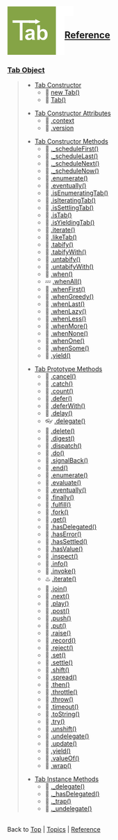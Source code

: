 <a name="top" ></a>

<a name="reference" ></a>

<img src="./img/tab-logo112.png" alt="Tab logo" align="left" /><img src="./img/1x1.png" align="left" height="112" width="20" /><img src="./img/1x1.png" height="22" width="20" />
## [Reference]
<br />

<a name="cat-tab-object" ></a>
### [Tab Object][cat-tab-object]
> 
> <a name="cat-tab-constructor" ></a>
> * [Tab Constructor][cat-tab-constructor]
>     * :construction: [ new Tab()][ref-new-tab]
>     * :construction: [ Tab()][ref-tab]
> 
> <a name="cat-tab-constructor-attributes" ></a>
> * [Tab Constructor Attributes][cat-tab-constructor-attributes]
>     * :thought_balloon: [ .context][ref-tab.context]
>     * :construction: [ .version][ref-tab.version]
>
> <a name="cat-tab-constructor-methods" ></a>
> * [Tab Constructor Methods][cat-tab-constructor-methods]
>     * :thought_balloon: [ ._scheduleFirst()][ref-tab._schedule-first]
>     * :thought_balloon: [ ._scheduleLast()][ref-tab._schedule-last]
>     * :thought_balloon: [ ._scheduleNext()][ref-tab._schedule-next]
>     * :thought_balloon: [ ._scheduleNow()][ref-tab._schedule-now]
>     * :thought_balloon: [ .enumerate()][ref-tab.enumerate]
>     * :construction: [ .eventually()][ref-tab.eventually]
>     * :thought_balloon: [ .isEnumeratingTab()][ref-tab.is-enumerating-tab]
>     * :thought_balloon: [ .isIteratingTab()][ref-tab.is-iterating-tab]
>     * :construction: [ .isSettlingTab()][ref-tab.is-settling-tab]
>     * :construction: [ .isTab()][ref-tab.is-tab]
>     * :thought_balloon: [ .isYieldingTab()][ref-tab.is-yielding-tab]
>     * :thought_balloon: [ .iterate()][ref-tab.iterate]
>     * :thought_balloon: [ .likeTab()][ref-tab.like-tab]
>     * :thought_balloon: [ .tabify()][ref-tab.tabify]
>     * :thought_balloon: [ .tabifyWith()][ref-tab.tabifyWith]
>     * :thought_balloon: [ .untabify()][ref-tab.untabify]
>     * :thought_balloon: [ .untabifyWith()][ref-tab.untabifyWith]
>     * :thought_balloon: [ .when()][ref-tab.when]
>     * :zzz: [ .whenAll()][ref-tab.when-all]
>     * :thought_balloon: [ .whenFirst()][ref-tab.when-first]
>     * :thought_balloon: [ .whenGreedy()][ref-tab.when-greedy]
>     * :thought_balloon: [ .whenLast()][ref-tab.when-last]
>     * :thought_balloon: [ .whenLazy()][ref-tab.when.lazy]
>     * :thought_balloon: [ .whenLess()][ref-tab.when-less]
>     * :thought_balloon: [ .whenMore()][ref-tab.when-more]
>     * :thought_balloon: [ .whenNone()][ref-tab.when-none]
>     * :thought_balloon: [ .whenOne()][ref-tab.when-one]
>     * :thought_balloon: [ .whenSome()][ref-tab.when-some]
>     * :thought_balloon: [ .yield()][ref-tab.yield]
>
> <a name="cat-tab-prototype-methods" ></a>
> * [Tab Prototype Methods][cat-tab-prototype-methods]
>     * :thought_balloon: [ .cancel()][ref-tab.prototype.cancel]
>     * :construction: [ .catch()][ref-tab.prototype.catch]
>     * :thought_balloon: [ .count()][ref-tab.prototype.count]
>     * :construction: [ .defer()][ref-tab.prototype.defer]
>     * :thought_balloon: [ .deferWith()][ref-tab.prototype.deferWith]
>     * :thought_balloon: [ .delay()][ref-tab.prototype.delay]
>     * :eyeglasses: [ .delegate()][ref-tab.prototype.delegate]
>     * :thought_balloon: [ .delete()][ref-tab.prototype.delete]
>     * :thought_balloon: [ .digest()][ref-tab.prototype.digest]
>     * :thought_balloon: [ .dispatch()][ref-tab.prototype.dispatch]
>     * :construction: [ .do()][ref-tab.prototype.do]
>     * :thought_balloon: [ .signalBack()][ref-tab.prototype.signalBack]
>     * :thought_balloon: [ .end()][ref-tab.prototype.end]
>     * :thought_balloon: [ .enumerate()][ref-tab.prototype.enumerate]
>     * :thought_balloon: [ .evaluate()][ref-tab.prototype.evaluate]
>     * :construction: [ .eventually()][ref-tab.prototype.eventually]
>     * :construction: [ .finally()][ref-tab.prototype.finally]
>     * :construction: [ .fulfill()][ref-tab.prototype.fulfill]
>     * :thought_balloon: [ .fork()][ref-tab.prototype.fork]
>     * :thought_balloon: [ .get()][ref-tab.prototype.get]
>     * :thought_balloon: [ .hasDelegated()][ref-tab.prototype.has-delegated]
>     * :construction: [ .hasError()][ref-tab.prototype.has-error]
>     * :construction: [ .hasSettled()][ref-tab.prototype.has-settled]
>     * :construction: [ .hasValue()][ref-tab.prototype.has-value]
>     * :thought_balloon: [ .inspect()][ref-tab.prototype.inspect]
>     * :thought_balloon: [ .info()][ref-tab.prototype.info]
>     * :thought_balloon: [ .invoke()][ref-tab.prototype.invoke]
>     * :hotsprings: [ .iterate()][ref-tab.prototype.iterate]
>     * :thought_balloon: [ .join()][ref-tab.prototype.join]
>     * :thought_balloon: [ .next()][ref-tab.prototype.next]
>     * :thought_balloon: [ .play()][ref-tab.prototype.play]
>     * :thought_balloon: [ .post()][ref-tab.prototype.post]
>     * :thought_balloon: [ .push()][ref-tab.prototype.push]
>     * :thought_balloon: [ .put()][ref-tab.prototype.put]
>     * :thought_balloon: [ .raise()][ref-tab.prototype.raise]
>     * :thought_balloon: [ .record()][ref-tab.prototype.record]
>     * :construction: [ .reject()][ref-tab.prototype.reject]
>     * :thought_balloon: [ .set()][ref-tab.prototype.set]
>     * :construction: [ .settle()][ref-tab.prototype.settle]
>     * :thought_balloon: [ .shift()][ref-tab.prototype.shift]
>     * :thought_balloon: [ .spread()][ref-tab.prototype.spread]
>     * :thought_balloon: [ .then()][ref-tab.prototype.then]
>     * :thought_balloon: [ .throttle()][ref-tab.prototype.throttle]
>     * :construction: [ .throw()][ref-tab.prototype.throw]
>     * :thought_balloon: [ .timeout()][ref-tab.prototype.timeout]
>     * :construction: [ .toString()][ref-tab.prototype.to-string]
>     * :construction: [ .try()][ref-tab.prototype.try]
>     * :thought_balloon: [ .unshift()][ref-tab.prototype.unshift]
>     * :thought_balloon: [ .undelegate()][ref-tab.prototype.undelegate]
>     * :construction: [ .update()][ref-tab.prototype.update]
>     * :thought_balloon: [ .yield()][ref-tab.prototype.yield]
>     * :construction: [ .valueOf()][ref-tab.prototype.value-of]
>     * :thought_balloon: [ .wrap()][ref-tab.prototype.wrap]
>
> <a name="cat-tab-instance-methods" ></a>
> * [Tab Instance Methods][cat-tab-instance-methods]
>     * :thought_balloon: [ ._delegate()][ref-tab._delegate]
>     * :thought_balloon: [ ._hasDelegated()][ref-tab._has-delegated]
>     * :thought_balloon: [ ._trap()][ref-tab._trap]
>     * :thought_balloon: [ ._undelegate()][ref-tab._undelegate]



<br /> Back to [Top] | [Topics] | [Reference] <br />





[top]: #top "back to the top of this page"
[topics]: /doc/topics.md#topics "back to the 'Topics' section"
[reference]: #reference "back to the 'Reference' section"

[cat-tab-object]: #cat-tab-object "more attributes and methods under 'Tab Object'"

[cat-tab-constructor]: #cat-tab-constructor "more attributes and methods under 'Tab Constructor'"
[ref-new-tab]: tbd "!!! coming soon !!!"
[ref-tab]: tbd "!!! coming soon !!!"

[cat-tab-constructor-attributes]: #cat-tab-constructor-attributes "more attributes under 'Tab Constructor Attributes'"
[ref-tab.context]: tbd "!!! having some vague ideas !!!"
[ref-tab.version]: tbd "!!! coming soon !!!"

[cat-tab-constructor-methods]: #cat-tab-constructor-methods "more methods under 'Tab Constructor Methods'"
[ref-tab._schedule-first]: tbd "!!! having some vague ideas !!!"
[ref-tab._schedule-last]: tbd "!!! having some vague ideas !!!"
[ref-tab._schedule-next]: tbd "!!! having some vague ideas !!!"
[ref-tab._schedule-now]: tbd "!!! having some vague ideas !!!"
[ref-tab.enumerate]: tbd "!!! having some vague ideas !!!"
[ref-tab.eventually]: tbd "!!! coming soon !!!"
[ref-tab.is-enumerating-tab]: tbd "!!! having some vague ideas !!!"
[ref-tab.is-iterating-tab]: tbd "!!! having some vague ideas !!!"
[ref-tab.is-settling-tab]: tbd "!!! coming soon !!!"
[ref-tab.is-tab]: tbd "!!! coming soon !!!"
[ref-tab.is-yielding-tab]: tbd "!!! having some vague ideas !!!"
[ref-tab.iterate]: tbd "!!! having some vague ideas !!!"
[ref-tab.like-tab]: tbd "!!! having some vague ideas !!!"
[ref-tab.tabify]: tbd "!!! having some vague ideas !!!"
[ref-tab.tabifyWith]: tbd "!!! having some vague ideas !!!"
[ref-tab.untabify]: tbd "!!! having some vague ideas !!!"
[ref-tab.untabifyWith]: tbd "!!! having some vague ideas !!!"
[ref-tab.when]: tbd "!!! having some vague ideas !!!"
[ref-tab.when-all]: tbd "!!! thinking very hard !!!"
[ref-tab.when-first]: tbd "!!! having some vague ideas !!!"
[ref-tab.when-greedy]: tbd "!!! having some vague ideas !!!"
[ref-tab.when-last]: tbd "!!! having some vague ideas !!!"
[ref-tab.when.lazy]: tbd "!!! having some vague ideas !!!"
[ref-tab.when-less]: tbd "!!! having some vague ideas !!!"
[ref-tab.when-more]: tbd "!!! having some vague ideas !!!"
[ref-tab.when-none]: tbd "!!! having some vague ideas !!!"
[ref-tab.when-one]: tbd "!!! having some vague ideas !!!"
[ref-tab.when-some]: tbd "!!! having some vague ideas !!!"
[ref-tab.yield]: tbd "!!! having some vague ideas !!!"

[cat-tab-prototype-methods]: #cat-tab-prototype-methods "more methods under 'Tab Prototype Methods'"
[ref-tab.prototype.cancel]: tbd "!!! having some vague ideas !!!"
[ref-tab.prototype.catch]: tbd "!!! coming soon !!!"
[ref-tab.prototype.count]: tbd "!!! having some vague ideas !!!"
[ref-tab.prototype.defer]: tbd "!!! coming soon !!!"
[ref-tab.prototype.deferWith]: tbd "!!! having some vague ideas !!!"
[ref-tab.prototype.delay]: tbd "!!! having some vague ideas !!!"
[ref-tab.prototype.delegate]: tbd "!!! looking for my glasses !!!"
[ref-tab.prototype.delete]: tbd "!!! having some vague ideas !!!"
[ref-tab.prototype.digest]: tbd "!!! having some vague ideas !!!"
[ref-tab.prototype.dispatch]: tbd "!!! having some vague ideas !!!"
[ref-tab.prototype.do]: tbd "!!! coming soon !!!"
[ref-tab.prototype.signalBack]: tbd "!!! having some vague ideas !!!"
[ref-tab.prototype.end]: tbd "!!! having some vague ideas !!!"
[ref-tab.prototype.enumerate]: tbd "!!! having some vague ideas !!!"
[ref-tab.prototype.evaluate]: tbd "!!! having some vague ideas !!!"
[ref-tab.prototype.eventually]: tbd "!!! coming soon !!!"
[ref-tab.prototype.finally]: tbd "!!! coming soon !!!"
[ref-tab.prototype.fulfill]: tbd "!!! coming soon !!!"
[ref-tab.prototype.fork]: tbd "!!! having some vague ideas !!!"
[ref-tab.prototype.get]: tbd "!!! having some vague ideas !!!"
[ref-tab.prototype.has-delegated]: tbd "!!! having some vague ideas !!!"
[ref-tab.prototype.has-error]: tbd "!!! coming soon !!!"
[ref-tab.prototype.has-settled]: tbd "!!! coming soon !!!"
[ref-tab.prototype.has-value]: tbd "!!! coming soon !!!"
[ref-tab.prototype.inspect]: tbd "!!! having some vague ideas !!!"
[ref-tab.prototype.info]: tbd "!!! having some vague ideas !!!"
[ref-tab.prototype.invoke]: tbd "!!! having some vague ideas !!!"
[ref-tab.prototype.iterate]: tbd "!!! cooking supper !!!"
[ref-tab.prototype.join]: tbd "!!! having some vague ideas !!!"
[ref-tab.prototype.next]: tbd "!!! having some vague ideas !!!"
[ref-tab.prototype.play]: tbd "!!! having some vague ideas !!!"
[ref-tab.prototype.post]: tbd "!!! having some vague ideas !!!"
[ref-tab.prototype.push]: tbd "!!! having some vague ideas !!!"
[ref-tab.prototype.put]: tbd "!!! having some vague ideas !!!"
[ref-tab.prototype.raise]: tbd "!!! having some vague ideas !!!"
[ref-tab.prototype.record]: tbd "!!! having some vague ideas !!!"
[ref-tab.prototype.reject]: tbd "!!! coming soon !!!"
[ref-tab.prototype.set]: tbd "!!! having some vague ideas !!!"
[ref-tab.prototype.settle]: tbd "!!! coming soon !!!"
[ref-tab.prototype.shift]: tbd "!!! having some vague ideas !!!"
[ref-tab.prototype.spread]: tbd "!!! having some vague ideas !!!"
[ref-tab.prototype.then]: tbd "!!! having some vague ideas !!!"
[ref-tab.prototype.throttle]: tbd "!!! having some vague ideas !!!"
[ref-tab.prototype.throw]: tbd "!!! coming soon !!!"
[ref-tab.prototype.timeout]: tbd "!!! having some vague ideas !!!"
[ref-tab.prototype.to-string]: tbd "!!! coming soon !!!"
[ref-tab.prototype.try]: tbd "!!! coming soon !!!"
[ref-tab.prototype.unshift]: tbd "!!! having some vague ideas !!!"
[ref-tab.prototype.undelegate]: tbd "!!! having some vague ideas !!!"
[ref-tab.prototype.update]: tbd "!!! coming soon !!!"
[ref-tab.prototype.yield]: tbd "!!! having some vague ideas !!!"
[ref-tab.prototype.value-of]: tbd "!!! coming soon !!!"
[ref-tab.prototype.wrap]: tbd "!!! having some vague ideas !!!"

[cat-tab-instance-methods]: #cat-tab-instance-methods "more methods under 'Tab Instance Methods'"
[ref-tab._delegate]: tbd "!!! having some vague ideas !!!"
[ref-tab._has-delegated]: tbd "!!! having some vague ideas !!!"
[ref-tab._trap]: tbd "!!! having some vague ideas !!!"
[ref-tab._undelegate]: tbd "!!! having some vague ideas !!!"

